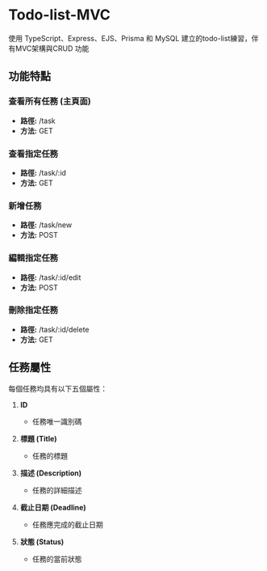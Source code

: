 # Todo-list-MVC
使用 TypeScript、Express、EJS、Prisma 和 MySQL 建立的todo-list練習，伴有MVC架構與CRUD 功能

## 功能特點

### 查看所有任務 (主頁面)

- **路徑:** /task
- **方法:** GET

### 查看指定任務

- **路徑:** /task/:id
- **方法:** GET

### 新增任務

- **路徑:** /task/new
- **方法:** POST

### 編輯指定任務

- **路徑:** /task/:id/edit
- **方法:** POST

### 刪除指定任務

- **路徑:** /task/:id/delete
- **方法:** GET

## 任務屬性

每個任務均具有以下五個屬性：

1. **ID**
   - 任務唯一識別碼

2. **標題 (Title)**
   - 任務的標題

3. **描述 (Description)**
   - 任務的詳細描述

4. **截止日期 (Deadline)**
   - 任務應完成的截止日期

5. **狀態 (Status)**
   - 任務的當前狀態
